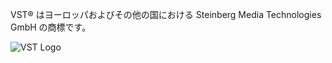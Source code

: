 VST® はヨーロッパおよびその他の国における Steinberg Media Technologies GmbH の商標です。

<img src="res/vst_logo.png" style="max-height: 8rem" alt="VST Logo" />
